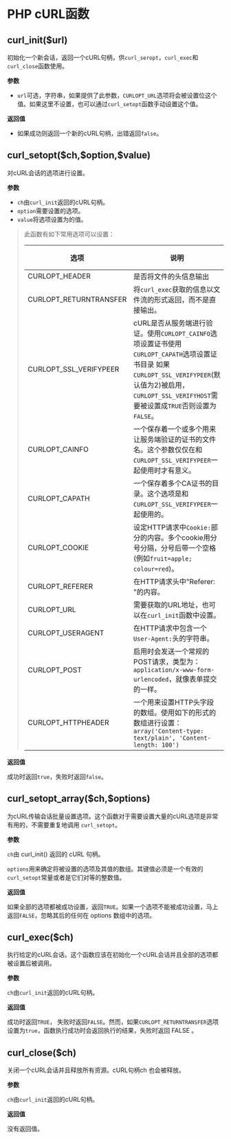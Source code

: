 # PHP cURL函数

## curl_init($url)

初始化一个新会话，返回一个cURL句柄，供`curl_seropt`，`curl_exec`和`curl_close`函数使用。

**参数**

- `url`可选，字符串，如果提供了此参数，`CURLOPT_URL`选项将会被设置位这个值。如果这里不设置，也可以通过`curl_setopt`函数手动设置这个值。

**返回值**

- 如果成功则返回一个新的cURL句柄，出错返回`false`。

## curl_setopt(\$ch,​\$option,$value)

对cURL会话的选项进行设置。

**参数**

- `ch`由`curl_init`返回的cURL句柄。
- `option`需要设置的选项。
- `value`将选项设置为的值。

> 此函数有如下常用选项可以设置：
>
> | 选项                   | 说明                                                         | 值的类型 |
> | ---------------------- | ------------------------------------------------------------ | -------- |
> | CURLOPT_HEADER         | 是否将文件的头信息输出                                       | boolean  |
> | CURLOPT_RETURNTRANSFER | 将`curl_exec`获取的信息以文件流的形式返回，而不是直接输出。  | boolean  |
> | CURLOPT_SSL_VERIFYPEER | cURL是否从服务端进行验证。使用`CURLOPT_CAINFO`选项设置证书使用`CURLOPT_CAPATH`选项设置证书目录 如果`CURLOPT_SSL_VERIFYPEER`(默认值为2)被启用，`CURLOPT_SSL_VERIFYHOST`需要被设置成`TRUE`否则设置为`FALSE`。 | boolean  |
> | CURLOPT_CAINFO         | 一个保存着一个或多个用来让服务端验证的证书的文件名。这个参数仅仅在和`CURLOPT_SSL_VERIFYPEER`一起使用时才有意义。 | string   |
> | CURLOPT_CAPATH         | 一个保存着多个CA证书的目录。这个选项是和`CURLOPT_SSL_VERIFYPEER`一起使用的。 | string   |
> | CURLOPT_COOKIE         | 设定HTTP请求中`Cookie:`部分的内容。多个cookie用分号分隔，分号后带一个空格(例如`fruit=apple; colour=red`)。 | string   |
> | CURLOPT_REFERER        | 在HTTP请求头中"Referer: "的内容。                            | string   |
> | CURLOPT_URL            | 需要获取的URL地址，也可以在`curl_init`函数中设置。           | string   |
> | CURLOPT_USERAGENT      | 在HTTP请求中包含一个`User-Agent:`头的字符串。                | string   |
> | CURLOPT_POST           | 启用时会发送一个常规的POST请求，类型为：`application/x-www-form-urlencoded`，就像表单提交的一样。 | Boolean  |
> | CURLOPT_HTTPHEADER     | 一个用来设置HTTP头字段的数组。使用如下的形式的数组进行设置：`array('Content-type: text/plain', 'Content-length: 100')` | array    |

**返回值**

成功时返回`true`，失败时返回`false`。

## curl_setopt_array(\$ch,​\$options)

为cURL传输会话批量设置选项。这个函数对于需要设置大量的cURL选项是非常有用的，不需要重复地调用 `curl_setopt`。

**参数**

`ch`由 curl_init() 返回的 cURL 句柄。

`options`用来确定将被设置的选项及其值的数组。其键值必须是一个有效的`curl_setopt`常量或者是它们对等的整数值。

**返回值**

如果全部的选项都被成功设置，返回`TRUE`。如果一个选项不能被成功设置，马上返回`FALSE`，忽略其后的任何在 options 数组中的选项。

## curl_exec($ch)

执行给定的cURL会话。这个函数应该在初始化一个cURL会话并且全部的选项都被设置后被调用。

**参数**

`ch`由`curl_init`返回的cURL句柄。

**返回值**

成功时返回`TRUE`， 失败时返回`FALSE`。然而，如果`CURLOPT_RETURNTRANSFER`选项设置为`true`，函数执行成功时会返回执行的结果，失败时返回 FALSE 。

## curl_close($ch)

关闭一个cURL会话并且释放所有资源。cURL句柄ch 也会被释放。

**参数**

`ch`由`curl_init`返回的cURL句柄。

**返回值**

没有返回值。